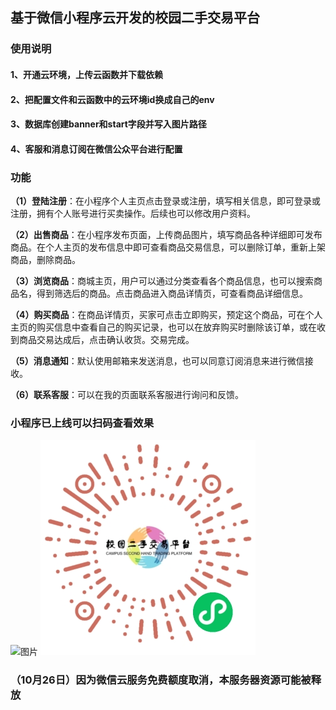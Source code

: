 ## 基于微信小程序云开发的校园二手交易平台

### 使用说明

#### 1、开通云环境，上传云函数并下载依赖
#### 2、把配置文件和云函数中的云环境id换成自己的env
#### 3、数据库创建banner和start字段并写入图片路径
#### 4、客服和消息订阅在微信公众平台进行配置

### 功能

**（1）登陆注册**：在小程序个人主页点击登录或注册，填写相关信息，即可登录或注册，拥有个人账号进行买卖操作。后续也可以修改用户资料。

**（2）出售商品**：在小程序发布页面，上传商品图片，填写商品各种详细即可发布商品。在个人主页的发布信息中即可查看商品交易信息，可以删除订单，重新上架商品，删除商品。

**（3）浏览商品**：商城主页，用户可以通过分类查看各个商品信息，也可以搜索商品名，得到筛选后的商品。点击商品进入商品详情页，可查看商品详细信息。

**（4）购买商品**：在商品详情页，买家可点击立即购买，预定这个商品，可在个人主页的购买信息中查看自己的购买记录，也可以在放弃购买时删除该订单，或在收到商品交易达成后，点击确认收货。交易完成。

**（5）消息通知**：默认使用邮箱来发送消息，也可以同意订阅消息来进行微信接收。

**（6）联系客服**：可以在我的页面联系客服进行询问和反馈。

### 小程序已上线可以扫码查看效果
![图片](https://raw.githubusercontent.com/fanchangrui/school-secondhand/assets/xcxm.jpg)
![图片](https://github.com/fanchangrui/school-secondhand/blob/main/assets/xcxm.jpg)

### （10月26日）因为微信云服务免费额度取消，本服务器资源可能被释放







